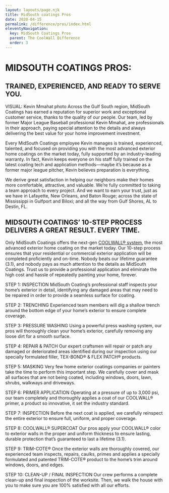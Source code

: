 ```yaml
---
layout: layouts/page.njk
title: MidSouth coatings Pros
date: 2020-04-15
permalink: /difference/pros/index.html
eleventyNavigation:
  key: MidSouth Coatings Pros
  parent: The CoolWall Difference
  order: 3
---
```


# MIDSOUTH COATINGS PROS:

## TRAINED, EXPERIENCED, AND READY TO SERVE YOU.

VISUAL:	Kevin Mmahat photo
Across the Gulf South region, MidSouth Coatings has earned a reputation for superior work and exceptional customer service, thanks to the quality of our people. Our team, led by former Major League Baseball professional Kevin Mmahat, are professionals in their approach, paying special attention to the details and always delivering the best value for your home improvement investment.

Every MidSouth Coatings employee Kevin manages is trained, experienced, talented, and focused on providing you with the most advanced exterior home coatings on the market today, fully supported by an industry-leading warranty. In fact, Kevin keeps everyone on his staff fully trained on the latest coating tech and application methods—maybe it’s because as a former major league pitcher, Kevin believes preparation is everything.

We derive great satisfaction in helping our neighbors make their homes more comfortable, attractive, and valuable. We’re fully committed to taking a team approach to every project. And we want to earn your trust, just as we have in Lafayette, New Orleans, and Baton Rouge; across the state of Mississippi in Gulfport and Biloxi; and all the way from Gulf Shores, AL to Destin, FL. 


## MIDSOUTH COATINGS’ 10-STEP PROCESS DELIVERS A GREAT RESULT. EVERY TIME.

Only MidSouth Coatings offers the next-gen [COOLWALL&reg; system](/difference), the most advanced exterior home coating on the market today. Our 10-step process ensures that your residential or commercial exterior application will be completed proficiently and on-time. Nobody beats our lifetime guarantee (3.1), and nobody pays as much attention to the details as MidSouth Coatings. Trust us to provide a professional application and eliminate the high cost and hassle of repeatedly painting your home, forever. 

STEP 1: INSPECTION MidSouth Coating’s professional staff inspects your home’s exterior in detail, identifying any damaged areas that may need to be repaired in order to provide a seamless surface for coating.

STEP 2: TRENCHING Experienced team members will dig a shallow trench around the bottom edge of your home’s exterior to ensure complete coverage.

STEP 3: PRESSURE WASHING Using a powerful press washing system, our pros will thoroughly clean your home’s exterior, carefully removing any loose dirt for a smooth surface.

STEP 4: REPAIR & PATCH Our expert craftsmen will repair or patch any damaged or deteriorated areas identified during our inspection using our specially formulated filler, TEX-BOND&reg; & FLEX PATCH&reg; products.

STEP 5: MASKING Very few home exterior coatings companies or painters take the time to perform this important step. We carefully cover and mask all surfaces that are not being coated, including windows, doors, lawn, shrubs, walkways and driveways.

STEP 6: PRIMER APPLICATION Operating at a pressure of up to 3,000 psi, our team completely and thoroughly applies a coat of our COOLWALL&reg; primer, a product so innovative, it set the industry standard.

STEP 7: INSPECTION Before the next coat is applied, we carefully reinspect the entire exterior to ensure full, uniform, and proper coverage.

STEP 8: COOLWALL&reg; SUPERCOAT Our pros apply your COOLWALL&reg; color to exterior walls in the proper and uniform thickness to ensure lasting, durable protection that’s guaranteed to last a lifetime (3.1).

STEP 9: TRIM-COTE&reg; Once the exterior walls are thoroughly covered, our experienced team inspects, repairs, caulks, primes and applies a specially formulated and patented TRIM-COTE&reg; product to the home’s trim around windows, doors, and edges.

STEP 10: CLEAN-UP / FINAL INSPECTION Our crew performs a complete clean-up and final inspection of the worksite. Then, we walk the house with you to make sure you are 100% satisfied with all our efforts.